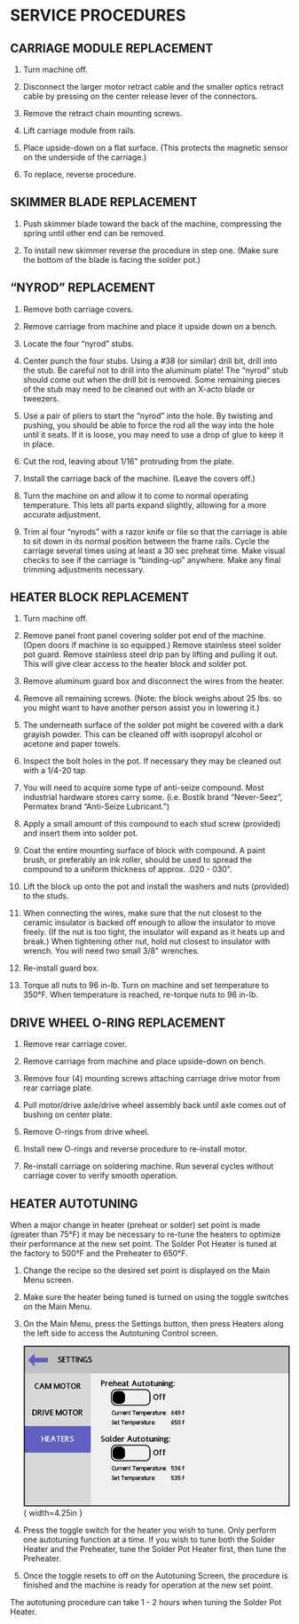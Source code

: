 
# SERVICE PROCEDURES

## CARRIAGE MODULE REPLACEMENT

1. Turn machine off.

1. Disconnect the larger motor retract cable and the smaller optics retract cable by pressing on the center release lever of the connectors.

1. Remove the retract chain mounting screws.

1. Lift carriage module from rails.

1. Place upside-down on a flat surface. (This protects the magnetic sensor on the underside of the carriage.)

1. To replace, reverse procedure.

## SKIMMER BLADE REPLACEMENT

1. Push skimmer blade toward the back of the machine, compressing the spring until other end can be removed.

1. To install new skimmer reverse the procedure in step one. (Make sure the bottom of the blade is facing the solder pot.)

## “NYROD” REPLACEMENT

1. Remove both carriage covers.

1. Remove carriage from machine and place it upside down on a bench.

1. Locate the four “nyrod” stubs.

1. Center punch the four stubs. Using a \#38 (or similar) drill bit, drill into the stub. Be careful not to drill into the aluminum plate! The “nyrod” stub should come out when the drill bit is removed. Some remaining pieces of the stub may need to be cleaned out with an X-acto blade or tweezers.

1. Use a pair of pliers to start the “nyrod” into the hole. By twisting and pushing, you should be able to force the rod all the way into the hole until it seats. If it is loose, you may need to use a drop of glue to keep it in place.

1. Cut the rod, leaving about 1/16" protruding from the plate.

1. Install the carriage back of the machine. (Leave the covers off.)

1. Turn the machine on and allow it to come to normal operating temperature. This lets all parts expand slightly, allowing for a more accurate adjustment.

1. Trim al four “nyrods” with a razor knife or file so that the carriage is able to sit down in its normal position between the frame rails. Cycle the carriage several times using at least a 30 sec preheat time. Make visual checks to see if the carriage is “binding-up” anywhere. Make any final trimming adjustments necessary.

## HEATER BLOCK REPLACEMENT

1. Turn machine off.

1. Remove panel front panel covering solder pot end of the machine. (Open doors if machine is so equipped.) Remove stainless steel solder pot guard. Remove stainless steel drip pan by lifting and pulling it out. This will give clear access to the heater block and solder pot.

1. Remove aluminum guard box and disconnect the wires from the heater.

1. Remove all remaining screws. (Note: the block weighs about 25 lbs. so you might want to have another person assist you in lowering it.)

1. The underneath surface of the solder pot might be covered with a dark grayish powder. This can be cleaned off with isopropyl alcohol or acetone and paper towels.

1. Inspect the bolt holes in the pot. If necessary they may be cleaned out with a 1/4-20 tap.

1. You will need to acquire some type of anti-seize compound. Most industrial hardware stores carry some. (i.e. Bostik brand “Never-Seez”, Permatex brand “Anti-Seize Lubricant.”)

1. Apply a small amount of this compound to each stud screw (provided) and insert them into solder pot.

1. Coat the entire mounting surface of block with compound. A paint brush, or preferably an ink roller, should be used to spread the compound to a uniform thickness of approx. .020 - 030".

1. Lift the block up onto the pot and install the washers and nuts (provided) to the studs.

1. When connecting the wires, make sure that the nut closest to the ceramic insulator is backed off enough to allow the insulator to move freely. (If the nut is too tight, the insulator will expand as it heats up and break.) When tightening other nut, hold nut closest to insulator with wrench. You will need two small 3/8" wrenches.

1. Re-install guard box.

1. Torque all nuts to 96 in-lb. Turn on machine and set temperature to 350°F. When temperature is reached, re-torque nuts to 96 in-lb.

## DRIVE WHEEL O-RING REPLACEMENT

1. Remove rear carriage cover.

1. Remove carriage from machine and place upside-down on bench.

1. Remove four (4) mounting screws attaching carriage drive motor from rear carriage plate.

1. Pull motor/drive axle/drive wheel assembly back until axle comes out of bushing on center plate.

1. Remove O-rings from drive wheel.

1. Install new O-rings and reverse procedure to re-install motor.

1. Re-install carriage on soldering machine. Run several cycles without carriage cover to verify smooth operation.

## HEATER AUTOTUNING

When a major change in heater (preheat or solder) set point is made (greater than 75°F) it may be necessary to re-tune the heaters to optimize their performance at the new set point. The Solder Pot Heater is tuned at the factory to 500°F and the Preheater to 650°F.

1. Change the recipe so the desired set point is displayed on the Main Menu screen.

1. Make sure the heater being tuned is turned on using the toggle switches on the Main Menu.

1. On the Main Menu, press the Settings button, then press Heaters along the left side to access the Autotuning Control screen.

    ![Heater Autotuning](./media/screen_settings_heaters.png){ width=4.25in }

1. Press the toggle switch for the heater you wish to tune. Only perform one autotuning function at a time. If you wish to tune both the Solder Heater and the Preheater, tune the Solder Pot Heater first, then tune the Preheater.

1. Once the toggle resets to off on the Autotuning Screen, the procedure is finished and the machine is ready for operation at the new set point.

The autotuning procedure can take 1 - 2 hours when tuning the Solder Pot Heater.
